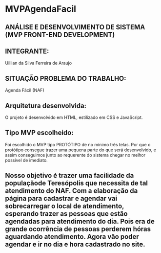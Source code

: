 # MVPAgendaFacil

ANÁLISE E DESENVOLVIMENTO DE SISTEMA (MVP FRONT-END DEVELOPMENT)
----------


INTEGRANTE:
----------
Uillian da Silva Ferreira de Araujo

SITUAÇÃO PROBLEMA DO TRABALHO: 
-----------
Agenda Fácil (NAF)

Arquitetura desenvolvida:
-----------
O projeto é desenvolvido em HTML, estilizado em CSS e JavaScript.

Tipo MVP escolheido:
------------
Foi escolhido o MVP tipo PROTÓTIPO de no mínimo três telas. Por que o protótipo consegue trazer uma pequena parte do que será desenvolvido, e assim conseguimos junto ao requerente do sistema chegar no melhor possível de imediato.

Nosso objetivo é trazer uma facilidade da populaçãode Teresópolis que necessita de tal atendimento do NAF. Com a elaboração da página para cadastrar e agendar vai sobrecarregar o local de atendimento, esperando trazer as pessoas que estão agendadas para atendimento do dia.
Pois era de grande ocorrência de pessoas perderem hóras aguardando atendimento. Agora vão poder agendar e ir no dia e hora cadastrado no site.
-----------

